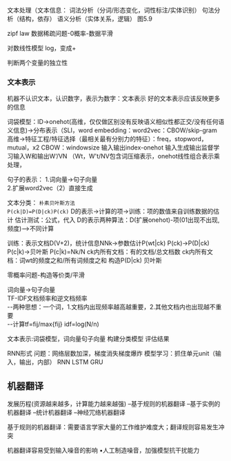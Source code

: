 文本处理（文本信息：
词法分析（分词/形态变化，词性标注/实体识别）
句法分析（结构，依存）
语义分析（实体关系，逻辑）
图5.9


zipf law
数据稀疏问题-0概率-数据平滑

对数线性模型
log，变成+

判断两个变量的独立性


### 文本表示
机器不认识文本，认识数字，表示为数字：文本表示
好的文本表示应该反映更多的信息

词袋模型：ID->onehot(高维，仅仅做区别没有反映语义相似性都正交/没有任何语义信息)->分布表示（SLI，word embedding：word2vec：CBOW/skip-gram
高维->特征工程/特征选择（最相关最有分别力的特征）：freq，stopword，mutual，x2
CBOW：windowsize 输入输出index-onehot 输入生成输出监督学习输入W和输出W‘/VN  （Wt，W't/NV包含词压缩表示，onehot线性组合表示乘处理，

句子的表示：
1.词向量->句子向量   
2.扩展word2vec（2）直接生成

文本分类：
`朴素贝叶斯方法`  
`P(ck|D)=P(D|ck)P(ck)`
D的表示->计算的项->训练：项的数值来自训练数据的估计 估计测试：公式，代入
D的表示两种算法：D(扩展onehot)-项(01出现不出现,频度)-->不同计算

训练：表示文档D(V+2)，统计信息NNk->参数估计P(wt|ck) P(ck)->P(D|ck) P(c|k)->贝叶斯
P(c|k)=Nk/N
ck内所有文档：有的文档/总文档数
ck内所有文档：词wt的频度之和/所有词频度之和
构造P(D|ck)
贝叶斯

零概率问题-构造等价类/平滑

词向量->句子向量  
TF-IDF文档频率和逆文档频率  
--两种思想：一个词，1.文档内出现频率越高越重要，2.其他文档内也出现越不重要  
--计算tf=fij/max{fij} idf=log(N/n)  



文本表示:词袋模型，词向量句子向量
构建分类模型
评估结果



RNN形式
问题：网络层数加深，梯度消失梯度爆炸
模型学习：抓住单元unit（输入，输出，内部）
RNN
LSTM
GRU




## 机器翻译
发展历程(资源越来越多，计算能力越来越强)
–基于规则的机器翻译 
–基于实例的机器翻译 
–统计机器翻译
–神经⺴络机器翻译

基于规则的机器翻译：需要语⾔学家⼤量的⼯作维护难度⼤；翻译规则容易发⽣冲突

机器翻译容易受到输⼊噪⾳的影响
•⼈⼯制造噪⾳，加强模型抗干扰能⼒
